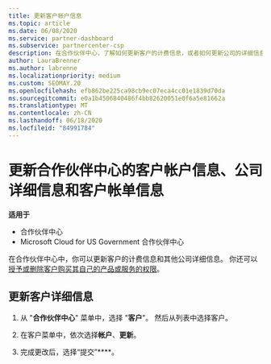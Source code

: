 ```yaml
---
title: 更新客户帐户信息
ms.topic: article
ms.date: 06/08/2020
ms.service: partner-dashboard
ms.subservice: partnercenter-csp
description: 在合作伙伴中心，了解如何更新客户的计费信息，或者如何更新公司的详细信息。
author: LauraBrenner
ms.author: labrenne
ms.localizationpriority: medium
ms.custom: SEOMAY.20
ms.openlocfilehash: efb862be225ca98cb9ec07eca4cc01e1839d70da
ms.sourcegitcommit: e0a1b4506840486f4bb82620051e0f6a5e81662a
ms.translationtype: MT
ms.contentlocale: zh-CN
ms.lasthandoff: 06/18/2020
ms.locfileid: "84991784"
---
```

# <a name="update-customer-account-info-company-details-and-customer-billing-information-in-partner-center"></a>更新合作伙伴中心的客户帐户信息、公司详细信息和客户帐单信息

**适用于**

- 合作伙伴中心
- Microsoft Cloud for US Government 合作伙伴中心

在合作伙伴中心中，你可以更新客户的计费信息和其他公司详细信息。 你还可以[授予或删除客户购买其自己的产品或服务的权限](give-customers-permission.md)。

## <a name="update-customer-details"></a>更新客户详细信息

1. 从 "**合作伙伴中心**" 菜单中，选择 "**客户**"。 然后从列表中选择客户。

2. 在客户菜单中，依次选择**帐户**、**更新**。

3. 完成更改后，选择“提交”****。